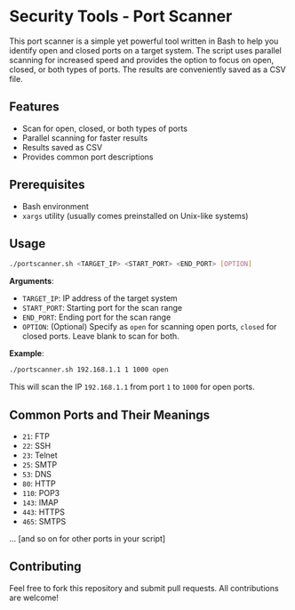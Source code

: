 # Security Tools - Port Scanner

This port scanner is a simple yet powerful tool written in Bash to help you identify open and closed ports on a target system. The script uses parallel scanning for increased speed and provides the option to focus on open, closed, or both types of ports. The results are conveniently saved as a CSV file.

## Features
- Scan for open, closed, or both types of ports
- Parallel scanning for faster results
- Results saved as CSV
- Provides common port descriptions

## Prerequisites
- Bash environment
- `xargs` utility (usually comes preinstalled on Unix-like systems)

## Usage
```bash
./portscanner.sh <TARGET_IP> <START_PORT> <END_PORT> [OPTION]
```

**Arguments**:
- `TARGET_IP`: IP address of the target system
- `START_PORT`: Starting port for the scan range
- `END_PORT`: Ending port for the scan range
- `OPTION`: (Optional) Specify as `open` for scanning open ports, `closed` for closed ports. Leave blank to scan for both.

**Example**:
```bash
./portscanner.sh 192.168.1.1 1 1000 open
```

This will scan the IP `192.168.1.1` from port `1` to `1000` for open ports.

## Common Ports and Their Meanings
- `21`: FTP
- `22`: SSH
- `23`: Telnet
- `25`: SMTP
- `53`: DNS
- `80`: HTTP
- `110`: POP3
- `143`: IMAP
- `443`: HTTPS
- `465`: SMTPS

... [and so on for other ports in your script]

## Contributing
Feel free to fork this repository and submit pull requests. All contributions are welcome!

